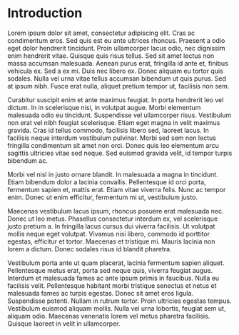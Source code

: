 # Introduction
Lorem ipsum dolor sit amet, consectetur adipiscing elit. Cras ac condimentum eros. Sed quis est eu ante ultrices rhoncus. Praesent a odio eget dolor hendrerit tincidunt. Proin ullamcorper lacus odio, nec dignissim enim hendrerit vitae. Quisque quis risus tellus. Sed sit amet lectus non massa accumsan malesuada. Aenean purus erat, fringilla id ante et, finibus vehicula ex. Sed a ex mi. Duis nec libero ex. Donec aliquam eu tortor quis sodales. Nulla vel urna vitae tellus accumsan bibendum ut quis purus. Sed at ipsum nibh. Fusce erat nulla, aliquet pretium tempor ut, facilisis non sem.

Curabitur suscipit enim et ante maximus feugiat. In porta hendrerit leo vel dictum. In in scelerisque nisi, in volutpat augue. Morbi elementum malesuada odio eu tincidunt. Suspendisse vel ullamcorper risus. Vestibulum non erat vel nibh feugiat scelerisque. Etiam eget magna in velit maximus gravida. Cras id tellus commodo, facilisis libero sed, laoreet lacus. In facilisis neque interdum vestibulum pulvinar. Morbi sed sem non lectus fringilla condimentum sit amet non orci. Donec quis leo elementum arcu sagittis ultricies vitae sed neque. Sed euismod gravida velit, id tempor turpis bibendum ac.

Morbi vel nisl in justo ornare blandit. In malesuada a magna in tincidunt. Etiam bibendum dolor a lacinia convallis. Pellentesque id orci porta, fermentum sapien et, mattis erat. Etiam vitae viverra felis. Nunc ac tempor enim. Donec ut enim efficitur, fermentum mi ut, vestibulum justo.

Maecenas vestibulum lacus ipsum, rhoncus posuere erat malesuada nec. Donec ut leo metus. Phasellus consectetur interdum ex, vel scelerisque justo pretium a. In fringilla lacus cursus dui viverra facilisis. Ut volutpat mollis neque eget volutpat. Vivamus nisi libero, commodo id porttitor egestas, efficitur et tortor. Maecenas et tristique mi. Mauris lacinia non lorem a dictum. Donec sodales risus id blandit pharetra.

Vestibulum porta ante ut quam placerat, lacinia fermentum sapien aliquet. Pellentesque metus erat, porta sed neque quis, viverra feugiat augue. Interdum et malesuada fames ac ante ipsum primis in faucibus. Nulla eu facilisis velit. Pellentesque habitant morbi tristique senectus et netus et malesuada fames ac turpis egestas. Donec sit amet eros ligula. Suspendisse potenti. Nullam in rutrum tortor. Proin ultricies egestas tempus. Vestibulum euismod aliquam mollis. Nulla vel urna lobortis, feugiat sem ut, aliquam odio. Maecenas venenatis lorem vel metus pharetra facilisis. Quisque laoreet in velit in ullamcorper.

